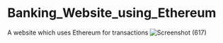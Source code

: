# Banking_Website_using_Ethereum
A website which uses Ethereum for transactions 
![Screenshot (617)](https://user-images.githubusercontent.com/47268473/126647362-638f51a6-acb0-4e63-a5c0-b241b06f6cec.png)
